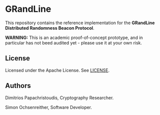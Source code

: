 # GRandLine

This repository contains the reference implementation for the **GRandLine Distributed Randomness Beacon Protocol**.

**WARNING:** This is an academic proof-of-concept prototype, and in particular has not beed audited yet - please use it at your own risk.

## License

Licensed under the Apache License. See [LICENSE](/LICENSE).

## Authors

Dimitrios Papachristoudis, Cryptography Researcher.

Simon Ochsenreither, Software Developer.
